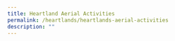 ```yaml
---
title: Heartland Aerial Activities
permalink: /heartlands/heartlands-aerial-activities
description: ""
---
```


